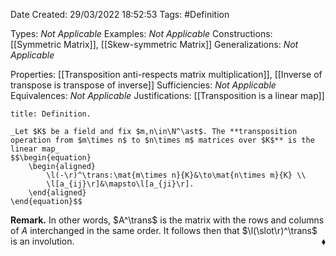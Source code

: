<div class="topSpace"></div>

Date Created: 29/03/2022 18:52:53
Tags: #Definition

Types: _Not Applicable_
Examples: _Not Applicable_
Constructions: [[Symmetric Matrix]], [[Skew-symmetric Matrix]]
Generalizations: _Not Applicable_

Properties: [[Transposition anti-respects matrix multiplication]], [[Inverse of transpose is transpose of inverse]]
Sufficiencies: _Not Applicable_
Equivalences: _Not Applicable_
Justifications: [[Transposition is a linear map]]

``` ad-Definition
title: Definition.

_Let $K$ be a field and fix $m,n\in\N^\ast$. The **transposition operation from $m\times n$ to $n\times m$ matrices over $K$** is the linear map_
$$\begin{equation}
    \begin{aligned}
        \l(-\r)^\trans:\mat{m\times n}{K}&\to\mat{n\times m}{K} \\
        \l[a_{ij}\r]&\mapsto\l[a_{ji}\r].
    \end{aligned}
\end{equation}$$

```

**Remark.** In other words, $A^\trans$ is the matrix with the rows and columns of $A$ interchanged in the same order. It follows then that $\l(\slot\r)^\trans$ is an involution.<span style="float:right;">$\blacklozenge$</span>
